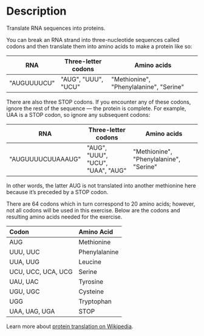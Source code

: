 # Description

Translate RNA sequences into proteins.

You can break an RNA strand into three-nucleotide sequences called codons and then translate them into amino acids to make a protein like so:

| RNA         | Three-letter codons | Amino acids                             |
| ----------- | ------------------- | --------------------------------------- |
| "AUGUUUUCU" | "AUG", "UUU", "UCU" | "Methionine", "Phenylalanine", "Serine" |

There are also three STOP codons. If you encounter any of these codons, ignore the rest of the sequence — the protein is complete. For example, UAA is a STOP codon, so ignore any subsequent codons:

| RNA               | Three-letter codons               | Amino acids                             |
| ----------------- | --------------------------------- | --------------------------------------- |
| "AUGUUUUCUUAAAUG" | "AUG", "UUU", "UCU", "UAA", "AUG" | "Methionine", "Phenylalanine", "Serine" |

In other words, the latter AUG is not translated into another methionine here because it’s preceded by a STOP codon.

There are 64 codons which in turn correspond to 20 amino acids; however, not all codons will be used in this exercise.
Below are the codons and resulting amino acids needed for the exercise.

| Codon              | Amino Acid    |
| :----------------- | :------------ |
| AUG                | Methionine    |
| UUU, UUC           | Phenylalanine |
| UUA, UUG           | Leucine       |
| UCU, UCC, UCA, UCG | Serine        |
| UAU, UAC           | Tyrosine      |
| UGU, UGC           | Cysteine      |
| UGG                | Tryptophan    |
| UAA, UAG, UGA      | STOP          |

Learn more about [protein translation on Wikipedia][protein-translation].

[protein-translation]: https://en.wikipedia.org/wiki/Translation_(biology)
